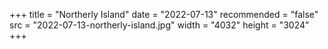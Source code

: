+++
title = "Northerly Island"
date = "2022-07-13"
recommended = "false"
src = "2022-07-13-northerly-island.jpg"
width = "4032"
height = "3024"
+++

